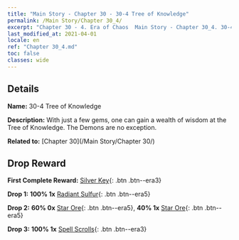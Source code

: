 ```yaml
---
title: "Main Story - Chapter 30 - 30-4 Tree of Knowledge"
permalink: /Main Story/Chapter 30_4/
excerpt: "Chapter 30 - 4. Era of Chaos  Main Story - Chapter 30_4. 30-4 Tree of Knowledge"
last_modified_at: 2021-04-01
locale: en
ref: "Chapter 30_4.md"
toc: false
classes: wide
---
```


## Details

 **Name:** 30-4 Tree of Knowledge

 **Description:** With just a few gems, one can gain a wealth of wisdom at the Tree of Knowledge. The Demons are no exception.

 **Related to:** [Chapter 30](/Main Story/Chapter 30/)

## Drop Reward

 **First Complete Reward:** [Silver Key](/Items/con_693/){: .btn .btn--era3}

 **Drop 1:** **100% 1x** [Radiant Sulfur](/Items/mat_99/){: .btn .btn--era5}

 **Drop 2:** **60% 0x** [Star Ore](/Items/mat_89/){: .btn .btn--era5}, **40% 1x** [Star Ore](/Items/mat_89/){: .btn .btn--era5}

 **Drop 3:** **100% 1x** [Spell Scrolls](/Items/con_694/){: .btn .btn--era3}


